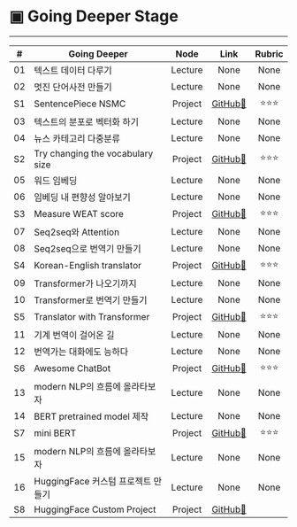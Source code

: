 # ▣ Going Deeper Stage

<hr>

|#|Going Deeper|Node|Link|Rubric|
|:-:|-------|:--:|:-----:|:----:|
|01|텍스트 데이터 다루기|Lecture|None|None|
|02|멋진 단어사전 만들기|Lecture|None|None|
|S1|SentencePiece NSMC|Project|[GitHub🔗](https://github.com/gem-ruby/gd_nlp_stages/blob/main/%5BGD_NLP_S1%5D_Project_SentencePiece_NSMC.ipynb)|⭐⭐⭐|
|03|텍스트의 분포로 벡터화 하기|Lecture|None|None|
|04|뉴스 카테고리 다중분류|Lecture|None|None|
|S2|Try changing the vocabulary size|Project|[GitHub🔗](https://github.com/gem-ruby/gd_nlp_stages/blob/main/%5BGD_NLP_S2%5D_Try_changing_the_vocabulary_size.ipynb)|⭐⭐⭐|
|05|워드 임베딩|Lecture|None|None|
|06|임베딩 내 편향성 알아보기|Lecture|None|None|
|S3|Measure WEAT score|Project|[GitHub🔗](https://github.com/gem-ruby/gd_nlp_stages/blob/main/%5BGD_NLP_S3%5D_Measure_WEAT_score.ipynb)|⭐⭐⭐|
|07|Seq2seq와 Attention|Lecture|None|None|
|08|Seq2seq으로 번역기 만들기|Lecture|None|None|
|S4|Korean-English translator|Project|[GitHub🔗](https://github.com/gem-ruby/gd_nlp_stages/blob/main/%5BGD_NLP_S4%5D_Korean-English_translator.ipynb)|⭐⭐⭐|
|09|Transformer가 나오기까지|Lecture|None|None|
|10|Transformer로 번역기 만들기|Lecture|None|None|
|S5|Translator with Transformer|Project|[GitHub🔗](https://github.com/gem-ruby/gd_nlp_stages/blob/main/%5BGD_NLP_S5%5D_Translator_with_Transformer.ipynb)|⭐⭐⭐|
|11|기계 번역이 걸어온 길|Lecture|None|None|
|12|번역가는 대화에도 능하다|Lecture|None|None|
|S6|Awesome ChatBot|Project|[GitHub🔗](https://github.com/gem-ruby/gd_nlp_stages/blob/main/%5BGD_NLP_S6%5D_Awesome_ChatBot.ipynb)|⭐⭐⭐|
|13|modern NLP의 흐름에 올라타보자|Lecture|None|None|
|14|BERT pretrained model 제작|Lecture|None|None|
|S7|mini BERT|Project|[GitHub🔗](https://github.com/gem-ruby/gd_nlp_stages/blob/main/%5BGD_NLP_S7%5D_mini_BERT.ipynb)|⭐⭐⭐|
|15|modern NLP의 흐름에 올라타보자|Lecture|None|None|
|16|HuggingFace 커스텀 프로젝트 만들기|Lecture|None|None|
|S8|HuggingFace Custom Project|Project|[GitHub🔗](https://github.com/gem-ruby/gd_nlp_stages/blob/main/%5BGD_NLP_S8%5D_HuggingFace_Custom_Project.ipynb)||

